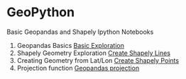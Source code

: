 # GeoPython
Basic Geopandas and Shapely Ipython Notebooks

1. Geopandas Basics [Basic Exploration](https://github.com/shakasom/GeoPython/blob/master/Geopandas%20Basics.ipynb)
2. Shapely Geometry Exploration  [Create Shapely Lines](https://github.com/shakasom/GeoPython/blob/master/Shapely_LineStrings.ipynb)
3. Creating Geometry from Lat/Lon [Create Shapely Points](https://github.com/shakasom/GeoPython/blob/master/Shapely.ipynb)
3. Projection function [Geopandas projection](https://github.com/shakasom/GeoPython/blob/master/projeciton_funciton.py)


